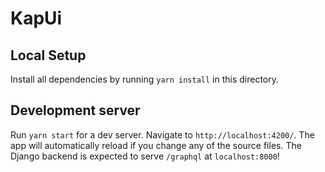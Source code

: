 # KapUi

## Local Setup
Install all dependencies by running `yarn install` in this directory.

## Development server
Run `yarn start` for a dev server. Navigate to `http://localhost:4200/`. The app will automatically reload if you change any of the source files.
The Django backend is expected to serve `/graphql` at `localhost:8000`!
